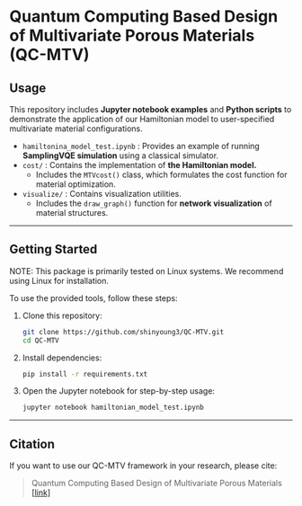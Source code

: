 # Quantum Computing Based Design of Multivariate Porous Materials (QC-MTV)



## Usage

This repository includes **Jupyter notebook examples** and **Python scripts** to demonstrate the application of our Hamiltonian model to user-specified multivariate material configurations.

- `hamiltonina_model_test.ipynb` : Provides an example of running **SamplingVQE simulation** using a classical simulator. 
- `cost/` : Contains the implementation of **the Hamiltonian model.**
  - Includes the `MTVcost()` class, which formulates the cost function for material optimization.
- `visualize/` : Contains visualization utilities.
  - Includes the `draw_graph()` function for **network visualization** of material structures.

***

## Getting Started

NOTE: This package is primarily tested on Linux systems. We recommend using Linux for installation.

To use the provided tools, follow these steps:

1. Clone this repository:

   ```bash
   git clone https://github.com/shinyoung3/QC-MTV.git
   cd QC-MTV
   ```

2. Install dependencies:

   ```bash
   pip install -r requirements.txt
   ```

3. Open the Jupyter notebook for step-by-step usage:

   ```bash
   jupyter notebook hamiltonian_model_test.ipynb
   ```

***



## Citation

If you want to use our QC-MTV framework in your research, please cite:

>  Quantum Computing Based Design of Multivariate Porous Materials [[link]](https://arxiv.org/abs/2502.06339)






